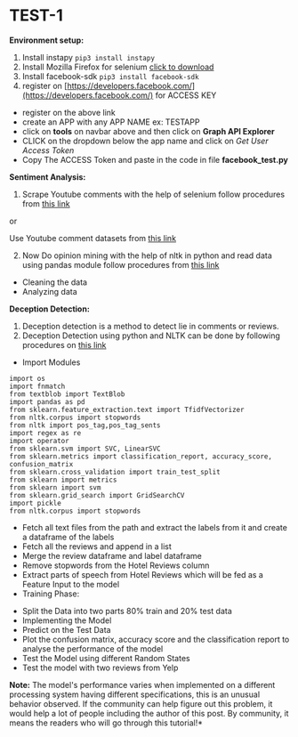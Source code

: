 # TEST-1

**Environment setup:**
1. Install instapy `pip3 install instapy`
2. Install Mozilla Firefox for selenium [click to download](https://www.mozilla.org/en-US/firefox/new/)
3. Install facebook-sdk `pip3 install facebook-sdk`
4. register on [https://developers.facebook.com/](https://developers.facebook.com/) for ACCESS KEY
 - register on the above link
 - create an APP with any APP NAME ex: TESTAPP
 - click on **tools** on navbar above and then click on **Graph API Explorer**
 - CLICK on the dropdown below the app name and click on *Get User Access Token*
 - Copy The ACCESS Token and paste in the code in file **facebook_test.py**

**Sentiment Analysis:**
1. Scrape Youtube comments with the help of selenium follow procedures from [this link](https://towardsdatascience.com/how-to-scrape-youtube-comments-with-python-61ff197115d4)
 
 or
 
Use Youtube comment datasets from [this link](https://www.kaggle.com/datasnaek/youtube?select=GBcomments.csv)
 
2. Now Do opinion mining with the help of nltk in python and read data using pandas module follow procedures from [this link](https://towardsdatascience.com/using-nlp-to-figure-out-what-people-really-think-e1d10d98e491)
  - Cleaning the data
  - Analyzing data
 
**Deception Detection:**
1. Deception detection is a method to detect lie in comments or reviews.
2. Deception Detection using python and NLTK can be done by following procedures on [this link](https://www.datacamp.com/community/tutorials/machine-learning-hotel-reviews)
 - Import Modules
 ```
 import os
 import fnmatch
 from textblob import TextBlob
 import pandas as pd
 from sklearn.feature_extraction.text import TfidfVectorizer
 from nltk.corpus import stopwords
 from nltk import pos_tag,pos_tag_sents
 import regex as re
 import operator
 from sklearn.svm import SVC, LinearSVC
 from sklearn.metrics import classification_report, accuracy_score, confusion_matrix
 from sklearn.cross_validation import train_test_split  
 from sklearn import metrics
 from sklearn import svm
 from sklearn.grid_search import GridSearchCV
 import pickle
 from nltk.corpus import stopwords
 ```
 - Fetch all text files from the path and extract the labels from it and create a dataframe of the labels
 - Fetch all the reviews and append in a list
 - Merge the review dataframe and label dataframe
 - Remove stopwords from the Hotel Reviews column
 - Extract parts of speech from Hotel Reviews which will be fed as a Feature Input to the model
 - Training Phase:
  * Split the Data into two parts 80% train and 20% test data
  * Implementing the Model
  * Predict on the Test Data
  * Plot the confusion matrix, accuracy score and the classification report to analyse the performance of the model
  * Test the Model using different Random States
  * Test the model with two reviews from Yelp


**Note:**
The model's performance varies when implemented on a different processing system having different specifications, this is an unusual behavior observed. If the community can help figure out this problem, it would help a lot of people including the author of this post. By community, it means the readers who will go through this tutorial!*
